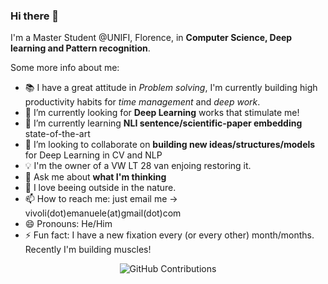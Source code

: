 ### Hi there 👋

I'm a Master Student @UNIFI, Florence, in **Computer Science, Deep learning and Pattern recognition**.

Some more info about me:

- 📚 I have a great attitude in *Problem solving*, I'm currently building high productivity habits for *time management* and *deep work*.
- 🔭 I’m currently looking for **Deep Learning** works that stimulate me!
- 🌱 I’m currently learning **NLI sentence/scientific-paper embedding** state-of-the-art
- 👯 I’m looking to collaborate on **building new ideas/structures/models** for Deep Learning in CV and NLP
- 💡 I'm the owner of a VW LT 28 van enjoing restoring it.
- 💬 Ask me about **what I'm thinking**
- 🌱 I love beeing outside in the nature.
- 📫 How to reach me: just email me -> vivoli(dot)emanuele(at)gmail(dot)com
- 😄 Pronouns: He/Him
- ⚡ Fun fact: I have a new fixation every (or every other) month/months. Recently I'm building muscles! 


<div align="center">

![GitHub Contributions](https://github-readme-stats.vercel.app/api?username=emanuelevivoli&show_icons=true&title_color=fff&icon_color=79ff97&text_color=9f9f9f&bg_color=151515)

</div>


